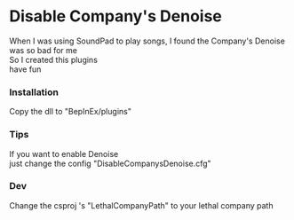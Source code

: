 # Disable Company's Denoise
When I was using SoundPad to play songs, I found the Company's Denoise was so bad for me  
So I created this plugins  
have fun
### Installation
Copy the dll to "BepInEx/plugins"  
### Tips
If you want to enable Denoise  
just change the config "DisableCompanysDenoise.cfg"
### Dev
Change the csproj 's "LethalCompanyPath" to your lethal company path